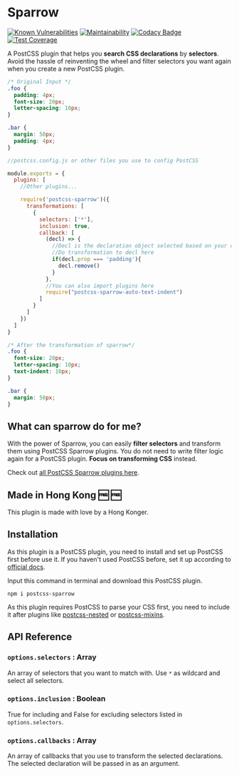 # Sparrow

[![Known Vulnerabilities](https://snyk.io/test/github/winston0410/sparrow/badge.svg?targetFile=package.json)](https://snyk.io/test/github/winston0410/sparrow?targetFile=package.json) [![Maintainability](https://api.codeclimate.com/v1/badges/54626992beea73efcadf/maintainability)](https://codeclimate.com/github/winston0410/sparrow/maintainability) [![Codacy Badge](https://app.codacy.com/project/badge/Grade/4f5f78d7736d4ed7b8439c2096bdc38f)](https://www.codacy.com/manual/winston0410/sparrow?utm_source=github.com&utm_medium=referral&utm_content=winston0410/sparrow&utm_campaign=Badge_Grade) [![Test Coverage](https://api.codeclimate.com/v1/badges/54626992beea73efcadf/test_coverage)](https://codeclimate.com/github/winston0410/sparrow/test_coverage)

A PostCSS plugin that helps you **search CSS declarations** by **selectors**. Avoid the hassle of reinventing the wheel and filter selectors you want again when you create a new PostCSS plugin.


```css
/* Original Input */
.foo {
  padding: 4px;
  font-size: 20px;
  letter-spacing: 10px;
}

.bar {
  margin: 50px;
  padding: 4px;
}
```

```javascript
//postcss.config.js or other files you use to config PostCSS

module.exports = {
  plugins: [
    //Other plugins...

    require('postcss-sparrow')({
      transformations: [
        {
          selectors: ['*'],
          inclusion: true,
          callback: [
            (decl) => {
              //Decl is the declaration object selected based on your options.
              //Do transformation to decl here
              if(decl.prop === 'padding'){
                decl.remove()
              }
            },
            //You can also import plugins here
            require("postcss-sparrow-auto-text-indent")
          ]
        }
      ]
    })
  ]
}
```

```css
/* After the transformation of sparrow*/
.foo {
  font-size: 20px;
  letter-spacing: 10px;
  text-indent: 10px;
}

.bar {
  margin: 50px;
}
```

## What can sparrow do for me?

With the power of Sparrow, you can easily **filter selectors** and transform them using PostCSS Sparrow plugins. You do not need to write filter logic again for a PostCSS plugin. **Focus on transforming CSS** instead.

Check out [all PostCSS Sparrow plugins here](https://github.com/winston0410/sparrow/blob/EXAMPLE.md).

## Made in Hong Kong :free: :free:

This plugin is made with love by a Hong Konger.

## Installation

As this plugin is a PostCSS plugin, you need to install and set up PostCSS first before use it. If you haven't used PostCSS before, set it up according to [official docs](https://github.com/postcss/postcss#usage).

Input this command in terminal and download this PostCSS plugin.

```shell
npm i postcss-sparrow
```

As this plugin requires PostCSS to parse your CSS first, you need to include it after plugins like [postcss-nested](https://www.npmjs.com/package/postcss-nested) or [postcss-mixins](https://www.npmjs.com/package/postcss-mixins).

## API Reference

### `options.selectors` : Array

An array of selectors that you want to match with. Use `*` as wildcard and select all selectors.

### `options.inclusion` : Boolean

True for including and False for excluding selectors listed in `options.selectors`.

### `options.callbacks` : Array

An array of callbacks that you use to transform the selected declarations.  The selected declaration will be passed in as an argument.
